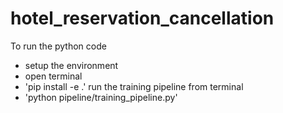 # hotel_reservation_cancellation

To run the python code
  - setup the environment
  - open terminal
  - 'pip install -e .'
run the training pipeline from terminal
  - 'python pipeline/training_pipeline.py'
